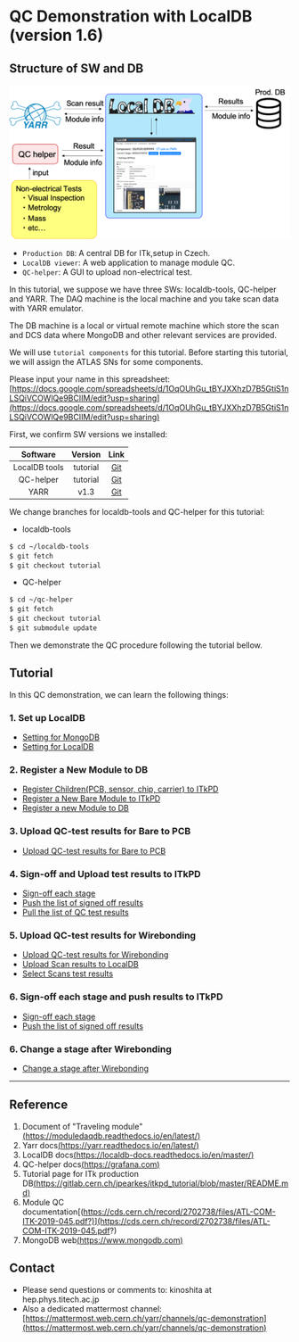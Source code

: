 # QC Demonstration with LocalDB (version 1.6)

## Structure of SW and DB
![SW_Structure](../images/qc-flow/Demo_sw.png)

* `Production DB`: A central DB for ITk,setup in Czech.
* `LocalDB viewer`: A web application to manage module QC.
* `QC-helper`: A GUI to upload non-electrical test.

In this tutorial, we suppose we have three SWs: localdb-tools, QC-helper and YARR.
The DAQ machine is the local machine and you take scan data with YARR emulator.

The DB machine is a local or virtual remote machine which store the scan and DCS data where MongoDB and other relevant services are provided.


We will use `tutorial components` for this tutorial. Before starting this tutorial, we will assign the ATLAS SNs for some components.

Please input your name in this spreadsheet:
[https://docs.google.com/spreadsheets/d/1OqOUhGu_tBYJXXhzD7B5GtiS1nLSQiVCOWlQe9BCIIM/edit?usp=sharing](https://docs.google.com/spreadsheets/d/1OqOUhGu_tBYJXXhzD7B5GtiS1nLSQiVCOWlQe9BCIIM/edit?usp=sharing)


First, we confirm SW versions we installed:

|Software  |Version      |Link       |
|:-------:|:------------:|:---------:|
|LocalDB tools|tutorial   |[Git](https://gitlab.cern.ch/YARR/localdb-tools/)   |
|QC-helper|tutorial  |[Git](https://gitlab.cern.ch/atlas-itk/sw/db/pixels/qc-viz-tools-dev/qc-helper/)    |
|YARR   |v1.3   |[Git](https://gitlab.cern.ch/YARR/YARR/tree/master)    |

We change branches for localdb-tools and QC-helper for this tutorial:<br>
- localdb-tools
```bash
$ cd ~/localdb-tools
$ git fetch
$ git checkout tutorial
```
- QC-helper
```bash
$ cd ~/qc-helper
$ git fetch
$ git checkout tutorial
$ git submodule update
```

Then we demonstrate the QC procedure following the tutorial bellow.

## Tutorial
In this QC demonstration, we can learn the following things:

### 1. Set up LocalDB
* [Setting for MongoDB](mongodb.md)
* [Setting for LocalDB](viewer.md)

### 2. Register a New Module to DB
* [Register Children(PCB, sensor, chip, carrier) to ITkPD](register_children.md)
* [Register a New Bare Module to ITkPD](register_bare.md)
* [Register a new Module to DB](register_module.md)

### 3. Upload QC-test results for Bare to PCB
* [Upload QC-test results for Bare to PCB](nonelectricalbare.md)

### 4. Sign-off and Upload test results to ITkPD
* [Sign-off each stage](signoffbare.md)
* [Push the list of signed off results](upload_itkpdbare.md)
* [Pull the list of QC test results](download_results.md)

### 5. Upload QC-test results for Wirebonding
* [Upload QC-test results for Wirebonding](nonelectricalwire.md)
* [Upload Scan results to LocalDB](scanconsole.md)
* [Select Scans test results](upload_resultwire.md)

### 6. Sign-off each stage and push results to ITkPD
* [Sign-off each stage](signoffwire.md)
* [Push the list of signed off results](upload_itkpdwire.md)

### 6. Change a stage after Wirebonding
* [Change a stage after Wirebonding](change_stage.md)


<hr>

## Reference

1. Document of "Traveling module"[(https://moduledaqdb.readthedocs.io/en/latest/)](https://moduledaqdb.readthedocs.io/en/latest/)
2. Yarr docs[(https://yarr.readthedocs.io/en/latest/)](https://yarr.readthedocs.io/en/latest/)
3. LocalDB docs[(https://localdb-docs.readthedocs.io/en/master/)](https://localdb-docs.readthedocs.io/en/master/)
4. QC-helper docs[(https://grafana.com)](https://grafana.com)
5. Tutorial page for ITk production DB[(https://gitlab.cern.ch/jpearkes/itkpd_tutorial/blob/master/README.md)](https://gitlab.cern.ch/jpearkes/itkpd_tutorial/blob/master/README.md)
6. Module QC documentation[(https://cds.cern.ch/record/2702738/files/ATL-COM-ITK-2019-045.pdf?)](https://cds.cern.ch/record/2702738/files/ATL-COM-ITK-2019-045.pdf?)
7. MongoDB web[(https://www.mongodb.com)](https://www.mongodb.com)

## Contact

* Please send questions or comments to: kinoshita at hep.phys.titech.ac.jp
* Also a dedicated mattermost channel:[https://mattermost.web.cern.ch/yarr/channels/qc-demonstration](https://mattermost.web.cern.ch/yarr/channels/qc-demonstration)
